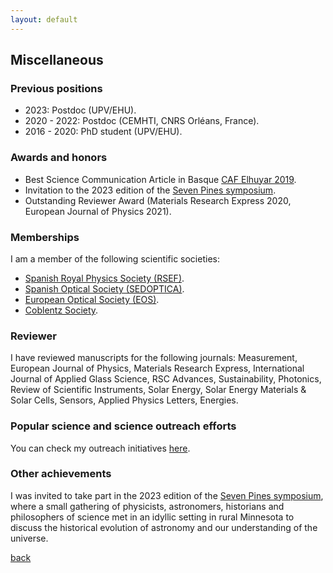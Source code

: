 ```yaml
---
layout: default
---
```


## Miscellaneous

### Previous positions

- 2023: Postdoc (UPV/EHU).
- 2020 - 2022: Postdoc (CEMHTI, CNRS Orléans, France).
- 2016 - 2020: PhD student (UPV/EHU).

### Awards and honors

- Best Science Communication Article in Basque [CAF Elhuyar 2019](https://www.elhuyar.eus/en/site/projects/caf-elhuyar-en/prize-winners).
- Invitation to the 2023 edition of the [Seven Pines symposium](https://sites.google.com/a/umn.edu/seven-pines/2023?authuser=0).
- Outstanding Reviewer Award (Materials Research Express 2020, European Journal of Physics 2021). 

### Memberships

I am a member of the following scientific societies:

- [Spanish Royal Physics Society (RSEF)](https://rsef.es/).
- [Spanish Optical Society (SEDOPTICA)](https://www.sedoptica.es/).
- [European Optical Society (EOS)](https://www.europeanoptics.org/).
- [Coblentz Society](https://www.coblentz.org/).

### Reviewer

I have reviewed manuscripts for the following journals: Measurement, European Journal of Physics, Materials Research Express, International Journal of Applied Glass Science, RSC Advances, Sustainability, Photonics, Review of Scientific Instruments, Solar Energy, Solar Energy Materials & Solar Cells, Sensors, Applied Physics Letters, Energies.

### Popular science and science outreach efforts

You can check my outreach initiatives [here](./outreach.md).

### Other achievements

I was invited to take part in the 2023 edition of the [Seven Pines symposium](https://sites.google.com/a/umn.edu/seven-pines/2023?authuser=0), where a small gathering of physicists, astronomers, historians and philosophers of science met in an idyllic setting in rural Minnesota to discuss the historical evolution of astronomy and our understanding of the universe.

[back](./README.md)
